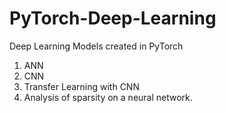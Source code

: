 # PyTorch-Deep-Learning

Deep Learning Models created in PyTorch
1. ANN
2. CNN 
3. Transfer Learning with CNN
4. Analysis of sparsity on a neural network.
